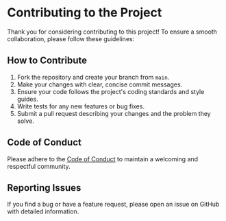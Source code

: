# Contributing to the Project

Thank you for considering contributing to this project! To ensure a smooth collaboration, please follow these guidelines:

## How to Contribute

1. Fork the repository and create your branch from `main`.
2. Make your changes with clear, concise commit messages.
3. Ensure your code follows the project's coding standards and style guides.
4. Write tests for any new features or bug fixes.
5. Submit a pull request describing your changes and the problem they solve.

## Code of Conduct

Please adhere to the [Code of Conduct](./CODE_OF_CONDUCT.md) to maintain a welcoming and respectful community.

## Reporting Issues

If you find a bug or have a feature request, please open an issue on GitHub with detailed information.
